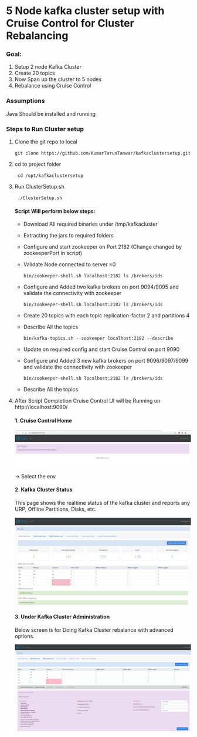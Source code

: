 
# 5 Node kafka cluster setup with Cruise Control for Cluster Rebalancing 

### Goal: 
1. Setup 2 node Kafka Cluster
2. Create 20 topics
3. Now Span up the cluster to 5 nodes
4. Rebalance using Cruise Control

### Assumptions
Java Should be installed and running

### Steps to Run Cluster setup

1. Clone the git repo to local 

       git clone https://github.com/KumarTarunTanwar/kafkaclustersetup.git

2. cd to project folder 
 
        cd /opt/kafkaclustersetup

3. Run ClusterSetup.sh

        ./ClusterSetup.sh

    #### Script Will perform below steps: 
    - Download All required binaries under /tmp/kafkacluster
    - Extracting the jars to required folders
    - Configure and start zookeeper on Port 2182 (Change changed by zookeeperPort in script)
    - Validate Node connected to server =0
            
          bin/zookeeper-shell.sh localhost:2182 ls /brokers/ids
    
    - Configure and Added two kafka brokers on port 9094/9095 and validate the connectivity with zookeeper

          bin/zookeeper-shell.sh localhost:2182 ls /brokers/ids

    - Create 20 topics with each topic replication-factor 2 and partitions 4
    - Describe All the topics 

          bin/kafka-topics.sh --zookeeper localhost:2182 --describe
  
    - Update on required config and start Cruise Control on port 9090
    - Configure and Added 3 new kafka brokers on port 9096/9097/9099 and validate the connectivity with zookeeper

          bin/zookeeper-shell.sh localhost:2182 ls /brokers/ids

    - Describe All the topics
    
    
4.  After Script Completion Cruise Control UI will be Running on http://localhost:9090/

    #### 1.  Cruise Control Home
    
    ![img.png](CCHomePage.png)

    -> Select the env
    
    #### 2.  Kafka Cluster Status
    This page shows the realtime status of the kafka cluster and reports any URP, Offline Partitions, Disks, etc.
        
    ![img.png](CCClusterStatus.png)

    #### 3. Under Kafka Cluster Administration
    
    Below screen is for Doing Kafka Cluster rebalance with advanced options.

    ![img.png](CCrebalance.png)